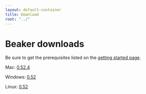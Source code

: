 ```yaml
---
layout: default-container
title: Download
root: "../"
---
```


<h1>
    Beaker downloads
</h1>

<div class="alert alert-warning">
    Be sure to get the prerequisites listed on the <a href="../getting-started.html">getting started page</a>.
</div>

Mac: [0.52.4](https://github.com/twosigma/beaker-notebook/releases/download/v0.52.4-beta/beaker-notebook-v0.52.4-beta-mac.zip)

Windows: [0.52](https://github.com/twosigma/beaker-notebook/releases/download/v0.52-beta-windows/beaker-notebook-v0.52-beta-windows.zip)

Linux: [0.52](https://github.com/twosigma/beaker-notebook/releases/download/v0.52-beta/beaker-notebook-v0.52-beta-ubuntu.zip)

